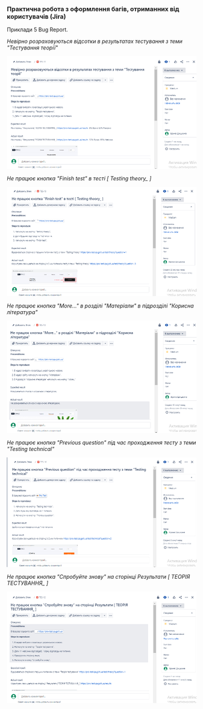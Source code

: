 ### Практична робота з оформлення багів, отриманних від користувачів (Jira)

Приклади 5 Bug Report. 

*Невірно розраховуються відсотки в результатах тестування з теми "Тестування теорії"*

![Приклад 1](1.png "Приклад 1")

*Не працює кнопка "Finish test" в тесті [ Testing theory_ ]*

![Приклад 2](2.png "Приклад 2")

*Не працює кнопка "More..." в розділі "Матеріали" в підрозділі "Корисна література"*

![Приклад 3](3.png "Приклад 3")

*Не працює кнопка "Previous question" під час проходження тесту з теми "Testing technical"*

![Приклад 4](4.png "Приклад 4")

*Не працює кнопка "Спробуйте знову" на сторінці Результати [ ТЕОРІЯ ТЕСТУВАННЯ_ ]*

![Приклад 5](5.png "Приклад 5")
